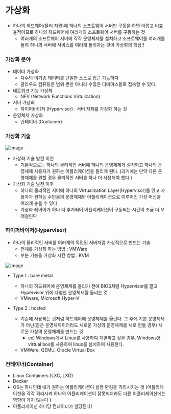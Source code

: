 # 가상화

- 하나의 하드웨어(물리 자원)에 하나의 소프트웨어 서버만 구동을 하면 아깝고 비효율적이므로 하나의 하드웨어에 여러개의 소프트웨어 서버를 구동하는 것
  - 여러개의 소프트웨어 서버에 각각 운영체제를 설치하고 소프트웨어를 여러개를 돌려 하나의 서버에 서비스를 여러개 돌리자는 것이 가상화의 핵심!!



### 가상화 분야

- 데이터 가상화
  - 다수의 이기종 데이터를 단일한 소스로 접근 가능하다
  - 클라우드 컴퓨팅은 범위 뿐만 아니라 수많은 디바이스들로 접속할 수 있다.
- 네트워크 기능 가상화
  - NFV (Network Functions Virtulization)
- 서버 가상화
  - 하이퍼바이저 (Hypervisor) : 서버 자체를 가상화 하는 것
- 운영체제 가상화
  - 컨테이너 (Container)



### 가상화 기술

![image](https://user-images.githubusercontent.com/74949294/128142737-fa2aa5f0-636e-4478-82b4-8f83f835b5ba.png)

- 가상화 기술 발전 이전
  - 기본적으로는 하나의 물리적인 서버에 하나의 운영체제가 설치되고 하나의 운영체제 사용자가 원하는 어플리케이션을 돌리게 된다.
    (과거에는 만약 다른 운영체제를 원할 경우 물리적인 서버를 하나 더 사용해야 했다.)
- 가상화 기술 발전 이후
  - 하나의 물리적인 서버에 하나의 Virtualization Layer(Hypervisor)를 얹고 사용자가 원하는 수만큼의 운영체제와 어플리케이션으로 이루어진 가상 머신을 여러개 놓을 수 있다
  - 가상화 레이어가 하나 더 추가되어 어플리케이션이 구동되는 시간이 조금 더 오래걸린다



### 하이퍼바이저(Hypervisor)

- 하나의 물리적인 서버를 여러개의 독립된 서버처럼 가상적으로 만드는 기술
  - 전체를 가상화 하는 방법 : VMWare
  - 부분 기능을 가상화 시킨 방법 : KVM

![image](https://user-images.githubusercontent.com/74949294/128142779-758fc503-4a05-4367-835d-e5a3c2009648.png)


- Type 1 : bare metal

  - 하나의 하드웨어에 운영체제를 올리기 전에 BIOS처럼 Hypervisor를 깔고 Hypervisor 위에 다양한 운영체제를 돌리는 것
  - VMware, Microsoft Hyper-V

- Type 2 : hosted

  - 기존에 사용되는 것처럼 하드웨어에 운영체제를 올린다. 그 후에 기본 운영체제가 아닌(같은 운영체제이더라도 새로운 가상의 운영체제를 새로 만들 경우)  새로운 가상의 운영체제를 만드는 것
    - ex) Windows에서 Linux를 사용하여 개발하고 싶을 경우, Windows용 virtual box를 사용하여 linux를 설치하여 사용한다.
  - VMWare, QEMU, Oracle Virtual Box



### 컨테이너(Container)

- Linux Containers (LXC, LXD)
- Docker
- OS는 하나인데 내가 원하는 어플리케이션이 실행 환경을 격리시키는 것
  (어플리케이션을 각각 격리시켜 하나의 어플리케이션이 잘못되더라도 다른 어플리케이션에는 영향이 가지 않는다 )
- 어플리케이션 하나당 컨테이너가 할당된다!





